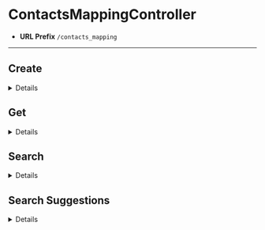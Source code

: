 # ContactsMappingController
* **URL Prefix** `/contacts_mapping`
----

## Create
<details>

* **URL** `/`

* **Method:** `PUT`

* **URL Params**

	None

* **Data Params**

	* Required:
		* `name=[String]`

			The name of the mapping.

		* `type=[int]`

			See [ContactsFieldConstants](../../../../osb-faro-contacts-api/src/main/java/com/liferay/osb/faro/contacts/model/constants/ContactsFieldConstants.java).

* **Success Response:**

	* **Code:** 200
	* **Content:** [ContactsMappingDisplay](../../model/display/contacts/contacts_mapping_display.markdown)
		```
		{
			"name": "bestFriend",
			"id": 42410,
			"type": "string"
		}
		```

* **Sample Call:**

	```
	var request = require("request");

	var options = {
		method: 'PUT',
		url: 'http://localhost:8080/o/faro/contacts/contacts_mapping',
		formData: {
			name: 'bestFriend',
			type: 'string'
		}
	};

	request(options, function (error, response, body) {
		if (error) throw new Error(error);

		console.log(body);
	});
	```
</details>

## Get
<details>

* **URL** `/{id}`

* **Method:** `GET`

* **URL Params**

	* Required:
		* `id=[long]`

			The ID of the mapping.

* **Data Params**

	None

* **Success Response:**

	* **Code:** 200
	* **Content:** [ContactsMappingDisplay](../../model/display/contacts/contacts_mapping_display.markdown)
		```
		{
			"name": "favoritePokemon",
			"id": 31647,
			"type": "string"
		}
		```

* **Sample Call:**

	```
	var request = require("request");

	var options = {
		method: 'GET',
		url: 'http://localhost:8080/o/faro/contacts/contacts_mapping/31647'
	};

	request(options, function (error, response, body) {
		if (error) throw new Error(error);

		console.log(body);
	});
	```
</details>

## Search
<details>

* **URL** `/search`

* **Method:** `GET`

* **URL Params**

	* Optional:
		* `query=[String]`

			The search query.

		* `cur=[int]`

			The current page, where 1 is the first page.

		* `delta=[int]`

			The number of items to show per page.

		* `orderByType=[String]`

			Either "asc" or "desc".

* **Data Params**

	None

* **Success Response:**

	* **Code:** 200
	* **Content:** [FaroResultsDisplay](../../model/display/faro_results_display.markdown) with [ContactsMappingDisplay](../../model/display/contacts/contacts_mapping_display.markdown)
		```
		{
			"total": 4,
			"items": [
				{
					"name": "favoritePokemon",
					"id": 31647,
					"type": "string"
				},
				{
					"name": "favoriteGenre",
					"id": 31645,
					"type": "string"
				},
				{
					"name": "favoriteColor",
					"id": 31643,
					"type": "string"
				},
				{
					"name": "favoriteArtist",
					"id": 31641,
					"type": "string"
				}
			]
		}
		```

* **Sample Call:**

	```
	var request = require("request");

	var options = {
		method: 'GET',
		url: 'http://localhost:8080/o/faro/contacts/contacts_mapping/search',
		qs: {
			query: 'favorite'
			cur: '1',
			delta: '5',
			orderByType: 'desc',
		}
	};

	request(options, function (error, response, body) {
		if (error) throw new Error(error);

		console.log(body);
	});
	```
</details>

## Search Suggestions
<details>

* **URL** `/search_suggestions`

* **Method:** `GET`

* **URL Params**

	* Optional:
		* `query=[String]`

			The search query.

		* `cur=[int]`

			The current page, where 1 is the first page.

		* `delta=[int]`

			The number of items to show per page.

* **Data Params**

	None

* **Success Response:**

	* **Code:** 200
	* **Content:** [FaroResultsDisplay](../../model/display/faro_results_display.markdown) with Map<String, List<String>>
		```
		{
			"total": 5,
			"items": [
				{
					"screenName": [
						"redgorilla714"
					]
				},
				{
					"companyName": [
						"Kemmer, Kemmer and Kemmer"
					]
				},
				{
					"firstName": [
						"isabella"
					]
				},
				{
					"lastName": [
						"meyer"
					]
				},
				{
					"familyName": []
				}
			]
		}
		```

* **Sample Call:**

	```
	var request = require("request");

	var options = {
		method: 'GET',
		url: 'http://localhost:8080/o/faro/contacts/contacts_mapping/search_suggestions',
		qs: {
			query: 'name',
			cur: '1',
			delta: '5'
		}
	};

	request(options, function (error, response, body) {
		if (error) throw new Error(error);

		console.log(body);
	});
	```
</details>